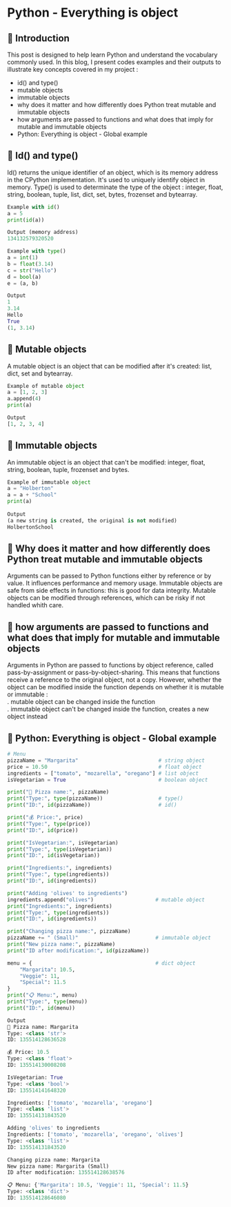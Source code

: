 # Python - Everything is object #  
## 📂 Introduction  
This post is designed to help learn Python and understand the vocabulary commonly used. In this blog, I present codes examples and their outputs to illustrate key concepts covered in my project : 
- id() and type()
- mutable objects
- immutable objects
- why does it matter and how differently does Python treat mutable and immutable objects
- how arguments are passed to functions and what does that imply for mutable and immutable objects
- Python: Everything is object - Global example

## 📂 Id() and type()  
Id() returns the unique identifier of an object, which is its memory address in the CPython implementation.
It's used to uniquely identify object in memory.
Type() is used to determinate the type of the object : integer, float, string, boolean, tuple, list, dict, set, bytes, frozenset and bytearray.

```python
Example with id()
a = 5
print(id(a))

Output (memory address)
134132579320520
```

```python
Example with type()
a = int(1)
b = float(3.14)
c = str("Hello")
d = bool(a)
e = (a, b)

Output
1
3.14
Hello
True
(1, 3.14)
```

## 📂 Mutable objects
A mutable object is an object that can be modified after it's created: list, dict, set and bytearray.

```python
Example of mutable object
a = [1, 2, 3]
a.append(4)
print(a)

Output
[1, 2, 3, 4]
```

## 📂 Immutable objects
An immutable object is an object that can't be modified: integer, float, string, boolean, tuple, frozenset and bytes.

```python
Example of immutable object
a = "Holberton"
a = a + "School"
print(a)
 
Output
(a new string is created, the original is not modified)
HolbertonSchool
 ```

 ## 📂 Why does it matter and how differently does Python treat mutable and immutable objects
Arguments can be passed to Python functions either by reference or by value.
It influences performance and memory usage.
Immutable objects are safe from side effects in functions: this is good for data integrity.
Mutable objects can be modified through references, which can be risky if not handled whith care.

 ## 📂 how arguments are passed to functions and what does that imply for mutable and immutable objects
Arguments in Python are passed to functions by object reference, called pass-by-assignment or pass-by-object-sharing.
This means that functions receive a reference to the original object, not a copy.
However, whether the object can be modified inside the function depends on whether it is mutable or immutable :  
. mutable object can be changed inside the function  
. immutable object can't be changed inside the function, creates a new object instead

## 📂 Python: Everything is object - Global example
```python
# Menu
pizzaName = "Margarita"                          # string object
price = 10.50                                    # float object
ingredients = ["tomato", "mozarella", "oregano"] # list object
isVegetarian = True                              # boolean object

print("🍕 Pizza name:", pizzaName)
print("Type:", type(pizzaName))                  # type()
print("ID:", id(pizzaName))                      # id()

print("💰 Price:", price)
print("Type:", type(price))
print("ID:", id(price))  

print("IsVegetarian:", isVegetarian)
print("Type:", type(isVegetarian))
print("ID:", id(isVegetarian)) 

print("Ingredients:", ingredients)
print("Type:", type(ingredients))
print("ID:", id(ingredients))   

print("Adding 'olives' to ingredients")
ingredients.append("olives")                    # mutable object
print("Ingredients:", ingredients)
print("Type:", type(ingredients))
print("ID:", id(ingredients))   

print("Changing pizza name:", pizzaName)
pizzaName += " (Small)"                         # immutable object
print("New pizza name:", pizzaName)
print("ID after modification:", id(pizzaName))

menu = {                                        # dict object
    "Margarita": 10.5,
    "Veggie": 11,
    "Special": 11.5
}
print("📋 Menu:", menu)
print("Type:", type(menu))
print("ID:", id(menu))   

Output
🍕 Pizza name: Margarita
Type: <class 'str'>
ID: 135514128636528  

💰 Price: 10.5
Type: <class 'float'>
ID: 135514130008208  

IsVegetarian: True
Type: <class 'bool'>
ID: 135514141648320  

Ingredients: ['tomato', 'mozarella', 'oregano']
Type: <class 'list'>
ID: 135514131843520  

Adding 'olives' to ingredients
Ingredients: ['tomato', 'mozarella', 'oregano', 'olives']
Type: <class 'list'>
ID: 135514131843520  

Changing pizza name: Margarita
New pizza name: Margarita (Small)
ID after modification: 135514128638576  

📋 Menu: {'Margarita': 10.5, 'Veggie': 11, 'Special': 11.5}
Type: <class 'dict'>
ID: 135514128646080  
```
